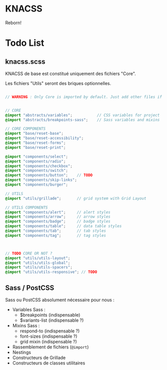 # KNACSS

Reborn!


# Todo List

## knacss.scss

KNACSS de base est constitué uniquement des fichiers "Core".

Les fichiers "Utils" seront des briques optionnelles.


```scss

// WARNING : Only Core is imported by default. Just add other files if you need them.


// CORE
@import "abstracts/variables";           // CSS variables for project
@import "abstracts/breakpoints-sass";    // Sass variables and mixins

// CORE COMPONENTS
@import "base/reset-base";
@import "base/reset-accessibility";
@import "base/reset-forms";
@import "base/reset-print";

@import "components/select";
@import "components/radio";
@import "components/checkbox";
@import "components/switch";
@import "components/button";    // TODO
@import "components/skip-links";
@import "components/burger";

// UTILS
@import "utils/grillade";       // grid system with Grid Layout

// UTILS COMPONENTS
@import "components/alert";     // alert styles
@import "components/arrow";     // arrow styles
@import "components/badge";     // badge styles
@import "components/table";     // data table styles
@import "components/tab";       // tab styles
@import "components/tag";       // tag styles



// TODO CORE OR NOT ?
@import "utils/utils-layout";
@import "utils/utils-global";
@import "utils/utils-spacers";
@import "utils/utils-responsive"; // TODO

```


## Sass / PostCSS 

Sass ou PostCSS absolument nécessaire pour nous :

- Variables Sass :
  - $breakpoints (indispensable)
  - $variants-list (indispensable ?)
- Mixins Sass : 
  - respond-to (indispensable ?)
  - font-sizes (indispensable ?)
  - grid mixin (indispensable ?)
- Rassemblement de fichiers (`@import`)
- Nestings
- Constructeurs de Grillade
- Constructeurs de classes utilitaires 